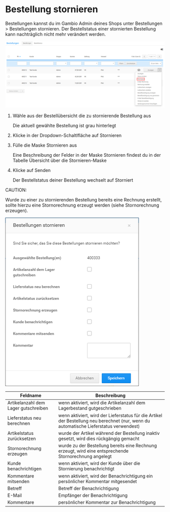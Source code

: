 # Bestellung stornieren 

Bestellungen kannst du im Gambio Admin deines Shops unter Bestellungen \> Bestellungen stornieren. Der Bestellstatus einer stornierten Bestellung kann nachträglich nicht mehr verändert werden.

![](Bilder/BestellungenDropdown_Stornieren.png "Dropdown-Schaltfläche")

1.  Wähle aus der Bestellübersicht die zu stornierende Bestellung aus

    Die aktuell gewählte Bestellung ist grau hinterlegt

2.  Klicke in der Dropdown-Schaltlfläche auf Stornieren
3.  Fülle die Maske Stornieren aus

    Eine Beschreibung der Felder in der Maske Stornieren findest du in der Tabelle Übersicht über die Stornieren-Maske

4.  Klicke auf Senden

    Der Bestellstatus deiner Bestellung wechselt auf Storniert


CAUTION:

Wurde zu einer zu stornierenden Bestellung bereits eine Rechnung erstellt, sollte hierzu eine Stornorechnung erzeugt werden \(siehe Stornorechnung erzeugen\).

![](Bilder/Abb207_BestellungStornieren.PNG "Bestellung stornieren")

|Feldname|Beschreibung|
|--------|------------|
|Artikelanzahl dem Lager gutschreiben|wenn aktiviert, wird die Artikelanzahl dem Lagerbestand gutgeschrieben|
|Lieferstatus neu berechnen|wenn aktiviert, wird der Lieferstatus für die Artikel der Bestellung neu berechnet \(nur, wenn du automatische Lieferstatus verwendest\)|
|Artikelstatus zurücksetzen|wurde der Artikel während der Bestellung inaktiv gesetzt, wird dies rückgängig gemacht|
|Stornorechnung erzeugen|wurde zu der Bestellung bereits eine Rechnung erzeugt, wird eine entsprechende Stornorechnung angelegt|
|Kunde benachrichtigen|wenn aktiviert, wird der Kunde über die Stornierung benachrichtigt|
|Kommentare mitsenden|wenn aktiviert, wird der Benachrichtigung ein persönlicher Kommentar mitgesendet|
|Betreff|Betreff der Benachrichtigung|
|E-Mail|Empfänger der Benachrichtigung|
|Kommentare|persönlicher Kommentar zur Benachrichtigung|



